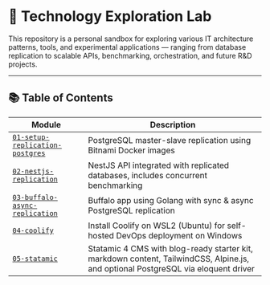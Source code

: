 # 🧪 Technology Exploration Lab

This repository is a personal sandbox for exploring various IT architecture patterns, tools, and experimental applications — ranging from database replication to scalable APIs, benchmarking, orchestration, and future R&D projects.

---

## 📚 Table of Contents

| Module | Description |
|--------|-------------|
| [`01-setup-replication-postgres`](./01-setup-replication-postgres) | PostgreSQL master-slave replication using Bitnami Docker images |
| [`02-nestjs-replication`](./02-nestjs-replication) | NestJS API integrated with replicated databases, includes concurrent benchmarking |
| [`03-buffalo-async-replication`](./03-buffalo-async-replication) | Buffalo app using Golang with sync & async PostgreSQL replication |
| [`04-coolify`](./04-coolify) | Install Coolify on WSL2 (Ubuntu) for self-hosted DevOps deployment on Windows |
| [`05-statamic`](./05-statamic/my-cms) | Statamic 4 CMS with blog-ready starter kit, markdown content, TailwindCSS, Alpine.js, and optional PostgreSQL via eloquent driver |

